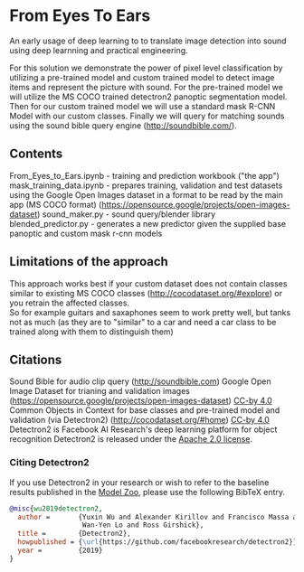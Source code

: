 # From Eyes To Ears

An early usage of deep learning to to translate image detection into sound using deep learnning and practical engineering.

For this solution we demonstrate the power of pixel level classification by utilizing a pre-trained model and custom trained model to detect image items and represent the picture with sound.
For the pre-trained model we will utilize the MS COCO trained detectron2 panoptic segmentation model.  Then for our custom trained model we will use a standard mask R-CNN Model with our custom classes.
Finally we will query for matching sounds using the sound bible query engine (http://soundbible.com/).

## Contents
From_Eyes_to_Ears.ipynb - training and prediction workbook ("the app")
mask_training_data.ipynb - prepares training, validation and test datasets using the Google Open Images dataset in a format to be read by the main app (MS COCO format) (https://opensource.google/projects/open-images-dataset)
sound_maker.py - sound query/blender library
blended_predictor.py - generates a new predictor given the supplied base panoptic and custom mask r-cnn models

## Limitations of the approach
This approach works best if your custom dataset does not contain classes similar to existing MS COCO classes (http://cocodataset.org/#explore) or you retrain the affected classes.  
So for example guitars and saxaphones seem to work pretty well, but tanks not as much (as they are to "similar" to a car and need a car class to be trained along with them to distinguish them)

## Citations
Sound Bible for audio clip query (http://soundbible.com)
Google Open Image Dataset for trianing and validation images (https://opensource.google/projects/open-images-dataset) [CC-by 4.0](LICENSE)
Common Objects in Context for base classes and pre-trained model and validation (via Detectron2) (http://cocodataset.org/#home) [CC-by 4.0](LICENSE)
Detectron2 is Facebook AI Research's deep learning platform for object recognition
Detectron2 is released under the [Apache 2.0 license](LICENSE).
### Citing Detectron2
If you use Detectron2 in your research or wish to refer to the baseline results published in the [Model Zoo](MODEL_ZOO.md), please use the following BibTeX entry.
```BibTeX
@misc{wu2019detectron2,
  author =       {Yuxin Wu and Alexander Kirillov and Francisco Massa and
                  Wan-Yen Lo and Ross Girshick},
  title =        {Detectron2},
  howpublished = {\url{https://github.com/facebookresearch/detectron2}},
  year =         {2019}
}
```
